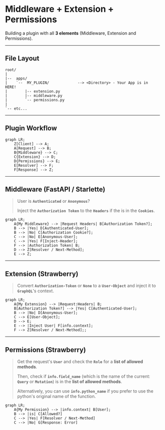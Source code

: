 # Middleware + Extension + Permissions

Building a plugin with all **3 elements** (Middleware, Extension and Permissions).

---

## File **Layout**

``` text
root/
|
|--  apps/
|    `--  MY_PLUGIN/             --> <Directory> - Your App is in HERE!
|        |-- extension.py
|        |-- middleware.py
|        `-- permissions.py
|
`-- etc...
```

---

## Plugin **Workflow**

``` mermaid
graph LR;
    Z[Client] --> A;
    A[Request] --> B;
    B{Middleware} --> C;
    C{Extension} --> D;
    D{Permissions} --> E;
    E[Resolver] --> F;
    F[Response] --> Z;
```

---

## **Middleware** (FastAPI / Starlette)

> User is **`Authenticated`** or **`Anonymous`**?
>
> Inject the  **`Authorization Token`** to the **`Headers`** if the is in the **`Cookies`**.

``` mermaid
graph LR;
    A{My Middleware} --> |Request Headers| B[Authorization Token?];
    B --> |Yes| D[Authenticated-User];
    B --> |No| C[Authorization Cookie?];
    C --> |No| E[Anonymous-User];
    C --> |Yes| F[Inject-Header];
    F --> |Authorization Token| B;
    D --> Z[Resolver / Next-Method];
    E --> Z;
```

---

## **Extension** (Strawberry)

> Convert **`Authorization-Token`** or **`None`** to a **`User-Object`** and inject it to **`GraphQL`**'s context.

``` mermaid
graph LR;
    A{My Extension} --> |Request:Headers| B;
    B[Authorization Token?] --> |Yes| C[Authenticated-User];
    B --> |No| D[Anonymous-User];
    C --> E[User-Object];
    D --> E;
    E --> |Inject User| F[info.context];
    F --> Z[Resolver / Next-Method];;
```

---

## **Permissions** (Strawberry)

> Get the request's **`User`** and check the **`Role`** for a **list of allowed methods**.
>
> Then, check if **`info.field_name`** (which is the name of the current: **`Query`** or **`Mutation`**) is in the **list of allowed methods**.
>
> Alternatively, you can use **`info.python_name`** if you prefer to use the python's original name of the function.

``` mermaid
graph LR;
    A{My Permission} --> |info.context| B[User];
    B --> |is| C[Allowed?]
    C --> |Yes| F[Resolver / Next-Method]
    C --> |No| G[Response: Error]
```
